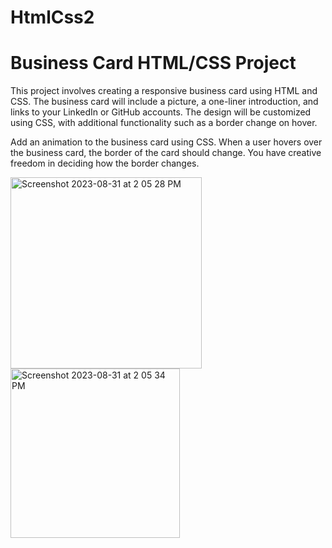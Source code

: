 # HtmlCss2

# Business Card HTML/CSS Project

This project involves creating a responsive business card using HTML and CSS. The business card will include a picture, a one-liner introduction, and links to your LinkedIn or GitHub accounts. The design will be customized using CSS, with additional functionality such as a border change on hover.

Add an animation to the business card using CSS. When a user hovers over the business card, the border of the card should change. You have creative freedom in deciding how the border changes.

<img width="306" alt="Screenshot 2023-08-31 at 2 05 28 PM" src="https://github.com/ayushRana48/HtmlCss/assets/46659703/c99d997a-ac4e-4a4e-896c-9a0a1d9d453e">

<img width="271" alt="Screenshot 2023-08-31 at 2 05 34 PM" src="https://github.com/ayushRana48/HtmlCss/assets/46659703/4a1cebb3-17f7-463b-8e1a-8fdb858fc9f0">



